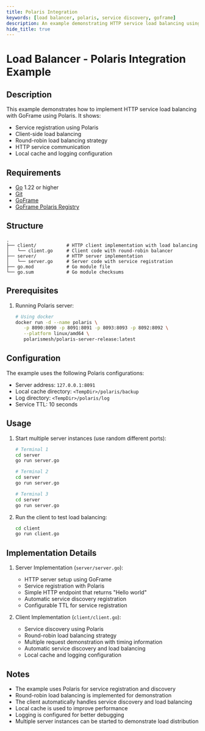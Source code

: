 ```yaml
---
title: Polaris Integration
keywords: [load balancer, polaris, service discovery, goframe]
description: An example demonstrating HTTP service load balancing using Polaris in GoFrame
hide_title: true
---
```


# Load Balancer - Polaris Integration Example

## Description

This example demonstrates how to implement HTTP service load balancing with GoFrame using Polaris. It shows:
- Service registration using Polaris
- Client-side load balancing
- Round-robin load balancing strategy
- HTTP service communication
- Local cache and logging configuration

## Requirements

- [Go](https://golang.org/dl/) 1.22 or higher
- [Git](https://git-scm.com/downloads)
- [GoFrame](https://goframe.org)
- [GoFrame Polaris Registry](https://github.com/gogf/gf/tree/master/contrib/registry/polaris)

## Structure

```
.
├── client/           # HTTP client implementation with load balancing
│   └── client.go     # Client code with round-robin balancer
├── server/           # HTTP server implementation
│   └── server.go     # Server code with service registration
├── go.mod            # Go module file
└── go.sum            # Go module checksums
```

## Prerequisites

1. Running Polaris server:
   ```bash
   # Using docker
   docker run -d --name polaris \
      -p 8090:8090 -p 8091:8091 -p 8093:8093 -p 8092:8092 \
      --platform linux/amd64 \
      polarismesh/polaris-server-release:latest
   ```

## Configuration

The example uses the following Polaris configurations:
- Server address: `127.0.0.1:8091`
- Local cache directory: `<TempDir>/polaris/backup`
- Log directory: `<TempDir>/polaris/log`
- Service TTL: 10 seconds

## Usage

1. Start multiple server instances (use random different ports):
   ```bash
   # Terminal 1
   cd server
   go run server.go

   # Terminal 2
   cd server
   go run server.go

   # Terminal 3
   cd server
   go run server.go
   ```

2. Run the client to test load balancing:
   ```bash
   cd client
   go run client.go
   ```

## Implementation Details

1. Server Implementation (`server/server.go`):
   - HTTP server setup using GoFrame
   - Service registration with Polaris
   - Simple HTTP endpoint that returns "Hello world"
   - Automatic service discovery registration
   - Configurable TTL for service registration

2. Client Implementation (`client/client.go`):
   - Service discovery using Polaris
   - Round-robin load balancing strategy
   - Multiple request demonstration with timing information
   - Automatic service discovery and load balancing
   - Local cache and logging configuration

## Notes

- The example uses Polaris for service registration and discovery
- Round-robin load balancing is implemented for demonstration
- The client automatically handles service discovery and load balancing
- Local cache is used to improve performance
- Logging is configured for better debugging
- Multiple server instances can be started to demonstrate load distribution
